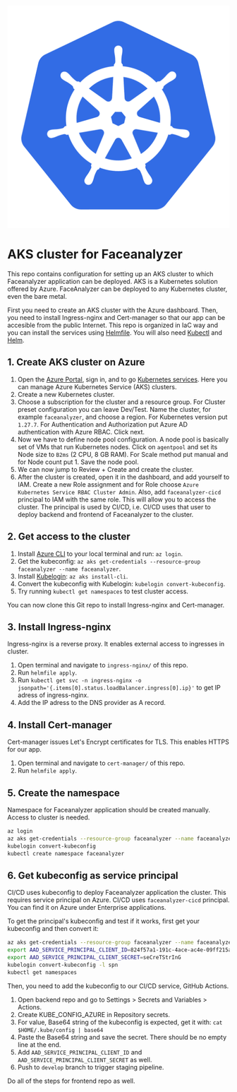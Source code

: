 ![Kubernetes logo](https://github.com/cncf/artwork/blob/main/projects/kubernetes/icon/color/kubernetes-icon-color.png)

# AKS cluster for Faceanalyzer

This repo contains configuration for setting up an AKS cluster to which Faceanalyzer application can be deployed. AKS is a Kubernetes solution offered by Azure. FaceAnalyzer can be deployed to any Kubernetes cluster, even the bare metal.

First you need to create an AKS cluster with the Azure dashboard. Then, you need to install Ingress-nginx and Cert-manager so that our app can be accesible from the public Internet. This repo is organized in IaC way and you can install the services using [Helmfile](https://github.com/helmfile/helmfile). You will also need [Kubectl](https://kubernetes.io/docs/tasks/tools/) and [Helm](https://helm.sh/docs/intro/install/).

## 1. Create AKS cluster on Azure

1. Open the [Azure Portal](https://azure.microsoft.com/en-us/get-started/azure-portal), sign in, and to go [Kubernetes services](https://portal.azure.com/#view/HubsExtension/BrowseResource/resourceType/Microsoft.ContainerService%2FmanagedClusters). Here you can manage Azure Kubernetes Service (AKS) clusters.
2. Create a new Kubernetes cluster.
3. Choose a subscription for the cluster and a resource group. For Cluster preset configuration you can leave Dev/Test. Name the cluster, for example `faceanalyzer`, and choose a region. For Kubernetes version put `1.27.7`. For Authentication and Authorization put Azure AD authentication with Azure RBAC. Click next.
4. Now we have to define node pool configuration. A node pool is basically set of VMs that run Kubernetes nodes. Click on `agentpool` and set its Node size to `B2ms` (2 CPU, 8 GB RAM). For Scale method put manual and for Node count put 1. Save the node pool.
5. We can now jump to Review + Create and create the cluster.
6. After the cluster is created, open it in the dashboard, and add yourself to IAM. Create a new Role assignment and for Role choose `Azure Kubernetes Service RBAC Cluster Admin`. Also, add `faceanalyzer-cicd` principal to IAM with the same role. This will allow you to access the cluster. The principal is used by CI/CD, i.e. CI/CD uses that user to deploy backend and frontend of Faceanalyzer to the cluster.

## 2. Get access to the cluster

1. Install [Azure CLI](https://learn.microsoft.com/en-us/cli/azure/install-azure-cli) to your local terminal and run: `az login`.
1. Get the kubeconfig: `az aks get-credentials --resource-group faceanalyzer --name faceanalyzer`.
2. Install [Kubelogin](https://github.com/Azure/kubelogin): `az aks install-cli`.
2. Convert the kubeconfig with Kubelogin: `kubelogin convert-kubeconfig`.
2. Try running `kubectl get namespaces` to test cluster access.

You can now clone this Git repo to install Ingress-nginx and Cert-manager.

## 3. Install Ingress-nginx

Ingress-nginx is a reverse proxy. It enables external access to ingresses in cluster.

1. Open terminal and navigate to `ingress-nginx/` of this repo.
2. Run `helmfile apply`.
3. Run `kubectl get svc -n ingress-nginx -o jsonpath='{.items[0].status.loadBalancer.ingress[0].ip}'` to get IP adress of ingress-nginx.
4. Add the IP adress to the DNS provider as A record.

## 4. Install Cert-manager

Cert-manager issues Let's Encrypt certificates for TLS. This enables HTTPS for our app.

1. Open terminal and navigate to `cert-manager/` of this repo.
2. Run `helmfile apply`.

## 5. Create the namespace

Namespace for Faceanalyzer application should be created manually. Access to cluster is needed.

```bash
az login
az aks get-credentials --resource-group faceanalyzer --name faceanalyzer
kubelogin convert-kubeconfig
kubectl create namespace faceanalyzer
```

## 6. Get kubeconfig as service principal

CI/CD uses kubeconfig to deploy Faceanalyzer application the cluster. This requires service principal on Azure. CI/CD uses `faceanalyzer-cicd` principal. You can find it on Azure under Enterprise applications.

To get the principal's kubeconfig and test if it works, first get your kubeconfig and then convert it:

```bash
az aks get-credentials --resource-group faceanalyzer --name faceanalyzer
export AAD_SERVICE_PRINCIPAL_CLIENT_ID=824f57a1-191c-4ace-ac4e-09ff215a7cfe
export AAD_SERVICE_PRINCIPAL_CLIENT_SECRET=seCreTStrInG
kubelogin convert-kubeconfig -l spn
kubectl get namespaces
```

Then, you need to add the kubeconfig to our CI/CD service, GitHub Actions.

1. Open backend repo and go to Settings > Secrets and Variables > Actions.
2. Create KUBE_CONFIG_AZURE in Repository secrets.
3. For value, Base64 string of the kubeconfig is expected, get it with: `cat $HOME/.kube/config | base64`
4. Paste the Base64 string and save the secret. There should be no empty line at the end.
5. Add `AAD_SERVICE_PRINCIPAL_CLIENT_ID` and `AAD_SERVICE_PRINCIPAL_CLIENT_SECRET` as well.
6. Push to `develop` branch to trigger staging pipeline.

Do all of the steps for frontend repo as well.
